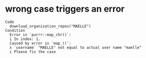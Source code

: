 # wrong case triggers an error

    Code
      download_organization_repos("MAELLE")
    Condition
      Error in `purrr::map_chr()`:
      i In index: 1.
      Caused by error in `map_()`:
      x `username` "MAELLE" not equal to actual user name "maelle"
      i Please fix the case

